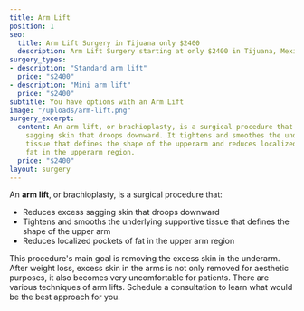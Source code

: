 ```yaml
---
title: Arm Lift
position: 1
seo:
  title: Arm Lift Surgery in Tijuana only $2400
  description: Arm Lift Surgery starting at only $2400 in Tijuana, Mexico
surgery_types:
- description: "​​Standard arm lift"
  price: "$2400​"
- description: "​Mini arm lift"
  price: "$2400​"
subtitle: You have options with an Arm Lift
image: "/uploads/arm-lift.png"
surgery_excerpt:
  content: An arm lift, or brachioplasty, is a surgical procedure that reduces excess
    sagging skin that droops downward. It tightens and smoothes the underlying supportive
    tissue that defines the shape of the upperarm and reduces localized pockets of
    fat in the upperarm region.
  price: "$2400"
layout: surgery
---
```


An **arm lift**, or brachioplasty, is a surgical procedure that:

* Reduces excess sagging skin that droops downward
* Tightens and smooths the underlying supportive tissue that defines the shape of the upper arm
* Reduces localized pockets of fat in the upper arm region

This procedure's main goal is removing the excess skin in the underarm. After weight loss, excess skin in the arms is not only removed for aesthetic purposes, it also becomes very uncomfortable for patients. There are various techniques of arm lifts. Schedule a consultation to learn what would be the best approach for you.
